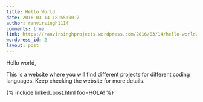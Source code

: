 ```yaml
---
title: Hello World
date: 2016-03-14 18:55:00 Z
author: ranvirsingh1114
comments: true
link: https://ranvirsinghprojects.wordpress.com/2016/03/14/hello-world/
wordpress_id: 2
layout: post
---
```


Hello world,

This is a website where you will find different projects for different coding languages. Keep checking the website for more details.

{% include linked_post.html foo=HOLA! %}